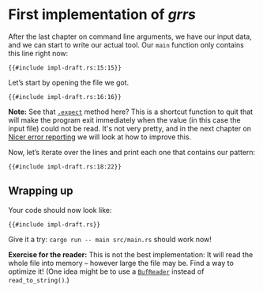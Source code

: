 # First implementation of _grrs_

After the last chapter on command line arguments,
we have our input data,
and we can start to write our actual tool.
Our `main` function only contains this line right now:

```rust,ignore
{{#include impl-draft.rs:15:15}}
```

Let’s start by opening the file we got.

```rust,ignore
{{#include impl-draft.rs:16:16}}
```

<aside>

**Note:**
See that [`.expect`] method here?
This is a shortcut function to quit that will make the program exit immediately
when the value (in this case the input file)
could not be read.
It's not very pretty,
and in the next chapter on [Nicer error reporting]
we will look at how to improve this.

[`.expect`]: https://doc.rust-lang.org/1.39.0/std/result/enum.Result.html#method.expect
[Nicer error reporting]:./errors.html

</aside>

Now, let’s iterate over the lines
and print each one that contains our pattern:

```rust,ignore
{{#include impl-draft.rs:18:22}}
```

## Wrapping up

Your code should now look like:

```rust,ignore
{{#include impl-draft.rs}}
```

Give it a try: `cargo run -- main src/main.rs` should work now!

<aside class="exercise">

**Exercise for the reader:**
This is not the best implementation:
It will read the whole file into memory
– however large the file may be.
Find a way to optimize it!
(One idea might be to use a [`BufReader`]
instead of `read_to_string()`.)

[`BufReader`]: https://doc.rust-lang.org/1.39.0/std/io/struct.BufReader.html

</aside>
